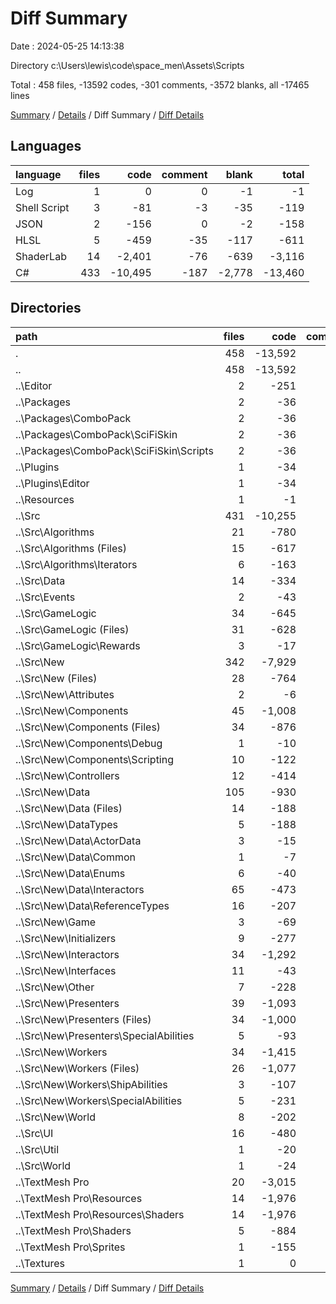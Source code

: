 # Diff Summary

Date : 2024-05-25 14:13:38

Directory c:\\Users\\lewis\\code\\space_men\\Assets\\Scripts

Total : 458 files,  -13592 codes, -301 comments, -3572 blanks, all -17465 lines

[Summary](results.md) / [Details](details.md) / Diff Summary / [Diff Details](diff-details.md)

## Languages
| language | files | code | comment | blank | total |
| :--- | ---: | ---: | ---: | ---: | ---: |
| Log | 1 | 0 | 0 | -1 | -1 |
| Shell Script | 3 | -81 | -3 | -35 | -119 |
| JSON | 2 | -156 | 0 | -2 | -158 |
| HLSL | 5 | -459 | -35 | -117 | -611 |
| ShaderLab | 14 | -2,401 | -76 | -639 | -3,116 |
| C# | 433 | -10,495 | -187 | -2,778 | -13,460 |

## Directories
| path | files | code | comment | blank | total |
| :--- | ---: | ---: | ---: | ---: | ---: |
| . | 458 | -13,592 | -301 | -3,572 | -17,465 |
| .. | 458 | -13,592 | -301 | -3,572 | -17,465 |
| ..\\Editor | 2 | -251 | -3 | -32 | -286 |
| ..\\Packages | 2 | -36 | 0 | -9 | -45 |
| ..\\Packages\\ComboPack | 2 | -36 | 0 | -9 | -45 |
| ..\\Packages\\ComboPack\\SciFiSkin | 2 | -36 | 0 | -9 | -45 |
| ..\\Packages\\ComboPack\\SciFiSkin\\Scripts | 2 | -36 | 0 | -9 | -45 |
| ..\\Plugins | 1 | -34 | 0 | -5 | -39 |
| ..\\Plugins\\Editor | 1 | -34 | 0 | -5 | -39 |
| ..\\Resources | 1 | -1 | 0 | 0 | -1 |
| ..\\Src | 431 | -10,255 | -187 | -2,767 | -13,209 |
| ..\\Src\\Algorithms | 21 | -780 | -13 | -195 | -988 |
| ..\\Src\\Algorithms (Files) | 15 | -617 | -13 | -158 | -788 |
| ..\\Src\\Algorithms\\Iterators | 6 | -163 | 0 | -37 | -200 |
| ..\\Src\\Data | 14 | -334 | -22 | -83 | -439 |
| ..\\Src\\Events | 2 | -43 | 0 | -16 | -59 |
| ..\\Src\\GameLogic | 34 | -645 | -19 | -209 | -873 |
| ..\\Src\\GameLogic (Files) | 31 | -628 | -19 | -199 | -846 |
| ..\\Src\\GameLogic\\Rewards | 3 | -17 | 0 | -10 | -27 |
| ..\\Src\\New | 342 | -7,929 | -125 | -2,102 | -10,156 |
| ..\\Src\\New (Files) | 28 | -764 | -11 | -209 | -984 |
| ..\\Src\\New\\Attributes | 2 | -6 | 0 | -2 | -8 |
| ..\\Src\\New\\Components | 45 | -1,008 | -3 | -244 | -1,255 |
| ..\\Src\\New\\Components (Files) | 34 | -876 | -3 | -206 | -1,085 |
| ..\\Src\\New\\Components\\Debug | 1 | -10 | 0 | -3 | -13 |
| ..\\Src\\New\\Components\\Scripting | 10 | -122 | 0 | -35 | -157 |
| ..\\Src\\New\\Controllers | 12 | -414 | -6 | -101 | -521 |
| ..\\Src\\New\\Data | 105 | -930 | 0 | -338 | -1,268 |
| ..\\Src\\New\\Data (Files) | 14 | -188 | 0 | -50 | -238 |
| ..\\Src\\New\\DataTypes | 5 | -188 | 0 | -54 | -242 |
| ..\\Src\\New\\Data\\ActorData | 3 | -15 | 0 | 0 | -15 |
| ..\\Src\\New\\Data\\Common | 1 | -7 | 0 | -3 | -10 |
| ..\\Src\\New\\Data\\Enums | 6 | -40 | 0 | -9 | -49 |
| ..\\Src\\New\\Data\\Interactors | 65 | -473 | 0 | -213 | -686 |
| ..\\Src\\New\\Data\\ReferenceTypes | 16 | -207 | 0 | -63 | -270 |
| ..\\Src\\New\\Game | 3 | -69 | 0 | -19 | -88 |
| ..\\Src\\New\\Initializers | 9 | -277 | -3 | -77 | -357 |
| ..\\Src\\New\\Interactors | 34 | -1,292 | -73 | -309 | -1,674 |
| ..\\Src\\New\\Interfaces | 11 | -43 | 0 | -23 | -66 |
| ..\\Src\\New\\Other | 7 | -228 | -3 | -36 | -267 |
| ..\\Src\\New\\Presenters | 39 | -1,093 | -6 | -329 | -1,428 |
| ..\\Src\\New\\Presenters (Files) | 34 | -1,000 | -5 | -292 | -1,297 |
| ..\\Src\\New\\Presenters\\SpecialAbilities | 5 | -93 | -1 | -37 | -131 |
| ..\\Src\\New\\Workers | 34 | -1,415 | 0 | -304 | -1,719 |
| ..\\Src\\New\\Workers (Files) | 26 | -1,077 | 0 | -237 | -1,314 |
| ..\\Src\\New\\Workers\\ShipAbilities | 3 | -107 | 0 | -23 | -130 |
| ..\\Src\\New\\Workers\\SpecialAbilities | 5 | -231 | 0 | -44 | -275 |
| ..\\Src\\New\\World | 8 | -202 | -20 | -57 | -279 |
| ..\\Src\\UI | 16 | -480 | -8 | -147 | -635 |
| ..\\Src\\Util | 1 | -20 | 0 | -6 | -26 |
| ..\\Src\\World | 1 | -24 | 0 | -9 | -33 |
| ..\\TextMesh Pro | 20 | -3,015 | -111 | -758 | -3,884 |
| ..\\TextMesh Pro\\Resources | 14 | -1,976 | -68 | -519 | -2,563 |
| ..\\TextMesh Pro\\Resources\\Shaders | 14 | -1,976 | -68 | -519 | -2,563 |
| ..\\TextMesh Pro\\Shaders | 5 | -884 | -43 | -237 | -1,164 |
| ..\\TextMesh Pro\\Sprites | 1 | -155 | 0 | -2 | -157 |
| ..\\Textures | 1 | 0 | 0 | -1 | -1 |

[Summary](results.md) / [Details](details.md) / Diff Summary / [Diff Details](diff-details.md)